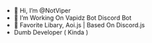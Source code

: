 - 👋 Hi, I’m @NotViper
- 👀 I’m Working On Vapidz Bot Discord Bot
- 🌱 Favorite Libary, Aoi.js | Based On Discord.js
- Dumb Developer ( Kinda )


<!---
NotViper/NotViper is a ✨ special ✨ repository because its `README.md` (this file) appears on your GitHub profile.
You can click the Preview link to take a look at your changes.
--->
